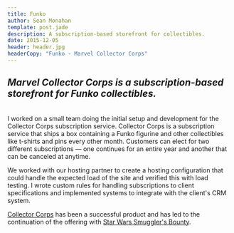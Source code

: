 ```yaml
---
title: Funko
author: Sean Monahan
template: post.jade
description: A subscription-based storefront for collectibles.
date: 2015-12-05
header: header.jpg
headerCopy: "Funko - Marvel Collector Corps"
---
```


## *Marvel Collector Corps is a subscription-based storefront for Funko collectibles.*

<br/>
I worked on a small team doing the initial setup and development for the Collector Corps subscription service. Collector Corps is a subscription service that ships a box containing a Funko figurine and other collectibles like t-shirts and pins every other month. Customers can elect for two different subscriptions &mdash; one continues for an entire year and another that can be canceled at anytime.

We worked with our hosting partner to create a hosting configuration that could handle the expected load of the site and verified this with load testing. I wrote custom rules for handling subscriptions to client specifications and implemented systems to integrate with the client's CRM system.

<a href="http://www.collectorcorps.com/" title="Marvel Collector Corps" target="_blank">Collector Corps</a> has been a successful product and has led to the continuation of the offering with <a href="https://www.smugglersbounty.com/" title="Star Wars Smuggler's Bounty" target="_blank">Star Wars Smuggler's Bounty</a>.

